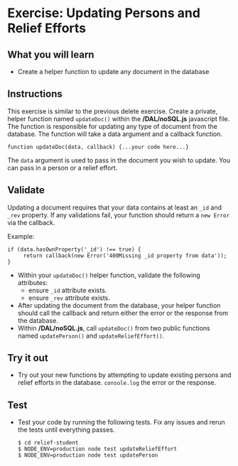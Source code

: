 # Exercise: Updating Persons and Relief Efforts

## What you will learn

- Create a helper function to update any document in the database

## Instructions

This exercise is similar to the previous delete exercise.  Create a private, helper function named `updateDoc()` within the **/DAL/noSQL.js** javascript file.  The function is responsible for updating any type of document from the database. The function will take a data argument and a callback function.

```
function updateDoc(data, callback) {...your code here...}
```

The `data` argument is used to pass in the document you wish to update.   You can pass in a person or a relief effort.

## Validate

Updating a document requires that your data contains at least an `_id` and `_rev` property.  If any validations fail, your function should return a `new Error` via the callback.

Example:

```
if (data.hasOwnProperty('_id') !== true) {
     return callback(new Error('400Missing _id property from data'));
}
```

- Within your `updateDoc()` helper function, validate the following attributes:
   - ensure `_id` attribute exists.
   - ensure `_rev` attribute exists.
- After updating the document from the database, your helper function should call the callback and return either the error or the response from the database.
- Within **/DAL/noSQL.js**, call `updateDoc()` from two public functions named `updatePerson()` and `updateReliefEffort()`.


## Try it out

- Try out your new functions by attempting to update existing persons and relief efforts in the database.  `console.log` the error or the response.

## Test
- Test your code by running the following tests.  Fix any issues and rerun the tests until everything passes.  

   ```
   $ cd relief-student
   $ NODE_ENV=production node test updateReliefEffort
   $ NODE_ENV=production node test updatePerson
   ```
